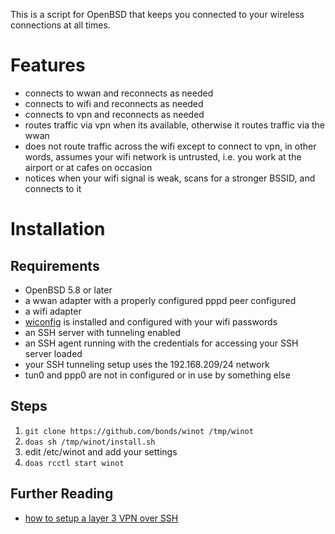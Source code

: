 This is a script for OpenBSD that keeps you connected to your wireless
connections at all times.

# Features

* connects to wwan and reconnects as needed
* connects to wifi and reconnects as needed
* connects to vpn and reconnects as needed
* routes traffic via vpn when its available, otherwise it routes traffic via the
  wwan
* does not route traffic across the wifi except to connect to vpn, in other
  words, assumes your wifi network is untrusted, i.e. you work at the airport or
  at cafes on occasion
* notices when your wifi signal is weak, scans for a stronger BSSID, and
  connects to it

# Installation

## Requirements

* OpenBSD 5.8 or later
* a wwan adapter with a properly configured pppd peer configured
* a wifi adapter
* [wiconfig][1] is installed and configured with your wifi passwords
* an SSH server with tunneling enabled
* an SSH agent running with the credentials for accessing your SSH server loaded
* your SSH tunneling setup uses the 192.168.209/24 network
* tun0 and ppp0 are not in configured or in use by something else

## Steps

1. ````git clone https://github.com/bonds/winot /tmp/winot````
1. ````doas sh /tmp/winot/install.sh````
1. edit /etc/winot and add your settings
1. ````doas rcctl start winot````

## Further Reading

* [how to setup a layer 3 VPN over SSH][2]

  [1]: https://github.com/devious/wiconfig
  [2]: http://www.kernel-panic.it/openbsd/vpn/vpn5.html

